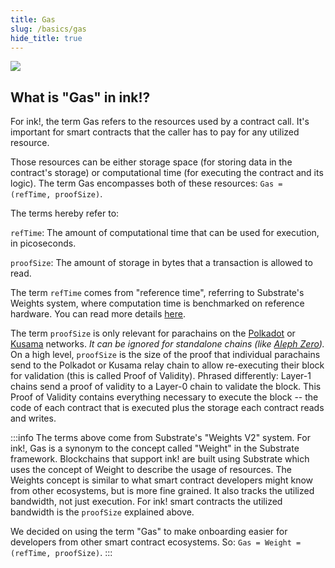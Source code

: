 ```yaml
---
title: Gas
slug: /basics/gas
hide_title: true
---
```


<img src="/img/title/gas.svg" className="titlePic" />

## What is "Gas" in ink!?

For ink!, the term Gas refers to the resources used by a contract call. It's
important for smart contracts that the caller has to pay for any utilized
resource.

Those resources can be either storage space (for storing data in the contract's
storage) or computational time (for executing the contract and its logic). The
term Gas encompasses both of these resources: `Gas = (refTime, proofSize)`.

The terms hereby refer to:

`refTime`: The amount of computational time that can be used for execution, in
picoseconds.

`proofSize`: The amount of storage in bytes that a transaction is allowed to
read.

The term `refTime` comes from "reference time", referring to Substrate's Weights
system, where computation time is benchmarked on reference hardware. You can
read more details
[here](https://docs.polkadot.com/polkadot-protocol/glossary/#weight).

The term `proofSize` is only relevant for parachains on the
[Polkadot](https://polkadot.network/) or [Kusama](https://kusama.network/)
networks. _It can be ignored for standalone chains (like
[Aleph Zero](https://alephzero.org/))._ On a high level, `proofSize` is the size
of the proof that individual parachains send to the Polkadot or Kusama relay
chain to allow re-executing their block for validation (this is called Proof of
Validity). Phrased differently: Layer-1 chains send a proof of validity to a
Layer-0 chain to validate the block. This Proof of Validity contains everything
necessary to execute the block -- the code of each contract that is executed
plus the storage each contract reads and writes.

:::info The terms above come from Substrate's "Weights V2" system. For ink!, Gas
is a synonym to the concept called "Weight" in the Substrate framework.
Blockchains that support ink! are built using Substrate which uses the concept
of Weight to describe the usage of resources. The Weights concept is similar to
what smart contract developers might know from other ecosystems, but is more
fine grained. It also tracks the utilized bandwidth, not just execution. For
ink! smart contracts the utilized bandwidth is the `proofSize` explained above.

We decided on using the term "Gas" to make onboarding easier for developers from
other smart contract ecosystems. So: `Gas = Weight = (refTime, proofSize)`. :::

